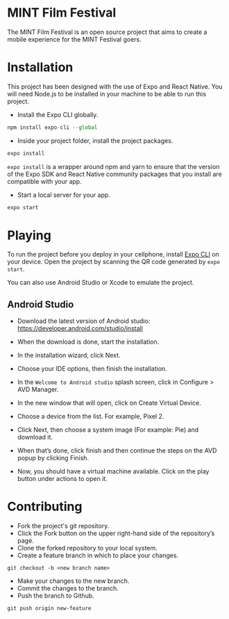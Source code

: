 # MINT Film Festival

The MINT Film Festival is an open source project that aims to create a mobile experience for the MINT Festival goers. 

# Installation

This project has been designed with the use of Expo and React Native. You will need Node.js to be installed in your machine to be able to run this project.

* Install the Expo CLI globally.

```javascript
npm install expo-cli --global
```

* Inside your project folder, install the project packages.
```javascript
expo install
```

`expo install` is a wrapper around npm and yarn to ensure that the version of the Expo SDK and React Native community packages that you install are compatible with your app. 

* Start a local server for your app.
```javascript
expo start
```

# Playing

To run the project before you deploy in your cellphone, install [Expo CLI](!https://expo.io/tools) on your device. Open the project by scanning the QR code generated by `expo start`.

You can also use Android Studio or Xcode to emulate the project.

## Android Studio

* Download the latest version of Android studio:
  https://developer.android.com/studio/install

* When the download is done, start the installation.

* In the installation wizard, click Next.

* Choose your IDE options, then finish the installation.

* In the `Welcome to Android studio` splash screen, click in Configure > AVD Manager.

* In the new window that will open, click on Create Virtual Device.

* Choose a device from the list. For example, Pixel 2.

* Click Next, then choose a system image (For example: Pie) and download it. 

* When that’s done, click finish and then continue the steps on the AVD popup by clicking Finish.

* Now, you should have a virtual machine available. Click on the play button under actions to open it.


# Contributing

* Fork the project's git repository.
* Click the Fork button on the upper right-hand side of the repository’s page.
* Clone the forked repository to your local system.
* Create a feature branch in which to place your changes.

`git checkout -b <new branch name>`
* Make your changes to the new branch.
* Commit the changes to the branch.
* Push the branch to Github.

`git push origin new-feature`

